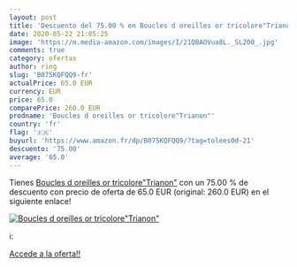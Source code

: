 ```yaml
---
layout: post
title: 'Descuento del 75.00 % en Boucles d oreilles or tricolore"Trianon"'
date: 2020-05-22 21:05:25
image: 'https://m.media-amazon.com/images/I/21QBAOVua8L._SL200_.jpg'
comments: true
category: ofertas
author: ring
slug: 'B075KQFQQ9-fr'
actualPrice: 65.0 EUR
currency: EUR
price: 65.0
comparePrice: 260.0 EUR
prodname: 'Boucles d oreilles or tricolore"Trianon"'
country: 'fr'
flag: '🇫🇷'
buyurl: 'https://www.amazon.fr/dp/B075KQFQQ9/?tag=tolees0d-21'
descuento: '75.00'
average: '65.0'
---
```


Tienes [Boucles d oreilles or tricolore"Trianon"](https://www.amazon.fr/dp/B075KQFQQ9/?tag=tolees0d-21) con un 75.00 % de descuento con precio de oferta de 65.0 EUR (original: 260.0 EUR) en el siguiente enlace!

[![Boucles d oreilles or tricolore"Trianon"](https://m.media-amazon.com/images/I/21QBAOVua8L._SL200_.jpg)](https://www.amazon.fr/dp/B075KQFQQ9/?tag=tolees0d-21)

ℹ️:


[Accede a la oferta!!](https://www.amazon.fr/dp/B075KQFQQ9/?tag=tolees0d-21)
